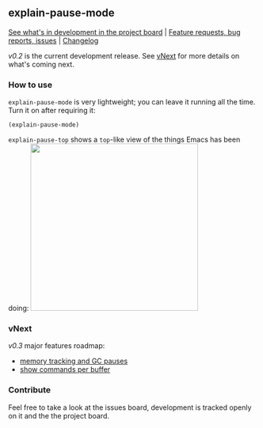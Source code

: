 ## explain-pause-mode
[See what's in development in the project board](https://github.com/lastquestion/explain-pause-mode/projects/1) | 
[Feature requests, bug reports, issues](https://github.com/lastquestion/explain-pause-mode/issues) |
[Changelog](https://github.com/lastquestion/explain-pause-mode/blob/master/CHANGELOG.md)

*v0.2* is the current development release. See [vNext](#vnext) for more details on what's coming next.

### How to use
`explain-pause-mode` is very lightweight; you can leave it running all the time. Turn it on after requiring it:
```
(explain-pause-mode)
```

`explain-pause-top` shows a `top`-like view of the things Emacs has been doing:
<img src="https://raw.githubusercontent.com/lastquestion/explain-pause-mode/master/top.gif" height="338px">

### vNext
*v0.3* major features roadmap: 
  * [memory tracking and GC pauses](https://github.com/lastquestion/explain-pause-mode/issues/27)
  * [show commands per buffer](https://github.com/lastquestion/explain-pause-mode/issues/48)


### Contribute
Feel free to take a look at the issues board, development is tracked openly on it and the the project board. 

